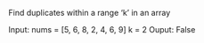 Find duplicates within a range ‘k’ in an array

Input: nums = [5, 6, 8, 2, 4, 6, 9]
k = 2
Ouput: False